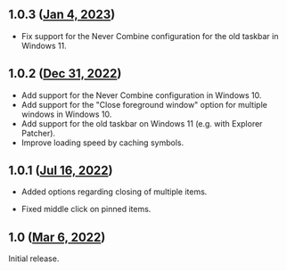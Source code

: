 ## 1.0.3 ([Jan 4, 2023](https://github.com/ramensoftware/windhawk-mods/blob/5f8922e7da38b162738fc5b7e4c86528654a6e6a/mods/taskbar-button-click.wh.cpp))

* Fix support for the Never Combine configuration for the old taskbar in Windows 11.

## 1.0.2 ([Dec 31, 2022](https://github.com/ramensoftware/windhawk-mods/blob/2bf09d3193530d74167e7123f7ff4d0412bdda4f/mods/taskbar-button-click.wh.cpp))

* Add support for the Never Combine configuration in Windows 10.
* Add support for the "Close foreground window" option for multiple windows in Windows 10.
* Add support for the old taskbar on Windows 11 (e.g. with Explorer Patcher).
* Improve loading speed by caching symbols.

## 1.0.1 ([Jul 16, 2022](https://github.com/ramensoftware/windhawk-mods/blob/ee201c1c1ae87d057978fc4b6a315be4a9382f90/mods/taskbar-button-click.wh.cpp))

* Added options regarding closing of multiple items.

* Fixed middle click on pinned items.

## 1.0 ([Mar 6, 2022](https://github.com/ramensoftware/windhawk-mods/blob/85322d8095db39e00abcd70168b490c9602c43d4/mods/taskbar-button-click.wh.cpp))

Initial release.
